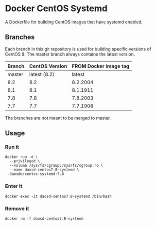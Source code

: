# Docker CentOS Systemd

A Dockerfile for building CentOS images that have systemd enabled.

## Branches

Each branch in this git repository is used for building specific versions
of CentOS 8. The master branch always contains the latest version.

|Branch |CentOS Version|FROM Docker image tag|
|-------|--------------|---------------------|
|master |latest (8.2)  |latest               |
|8.2    |8.2           |8.2.2004             |
|8.1    |8.1           |8.1.1911             |
|7.8    |7.8           |7.8.2003             |
|7.7    |7.7           |7.7.1908             |

The branches are not meant to be merged to master.

## Usage

### Run it

```
docker run -d \
  --privileged \
  --volume /sys/fs/cgroup:/sys/fs/cgroup:ro \
  --name daosd-centos7.8-systemd \
  daosdo/centos-systemd:7.8
```

### Enter it

```
docker exec -it daosd-centos7.8-systemd /bin/bash
```

### Remove it

```
docker rm -f daosd-centos7.8-systemd
```
